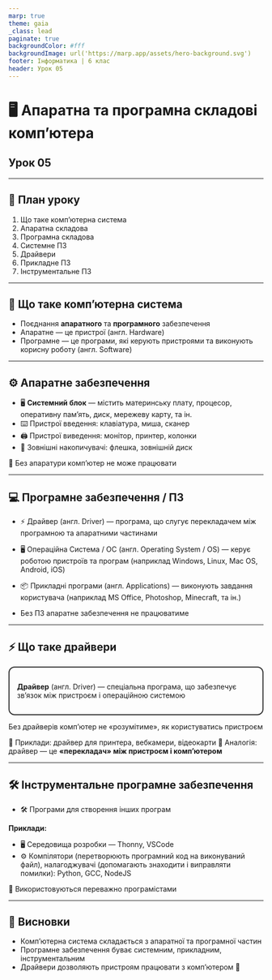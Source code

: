 ```yaml
---
marp: true
theme: gaia
_class: lead
paginate: true
backgroundColor: #fff
backgroundImage: url('https://marp.app/assets/hero-background.svg')
footer: Інформатика | 6 клас
header: Урок 05
---
```


<style>

.grid-container {
  display: grid;
  grid-template-columns: 50% 50%;
  align-items: start;
}
.text-left {
  text-align: left;
  padding: 5px;
}
.image-center {
  max-width: 100%; /* Ensures the image scales within its space */
  height: auto;
  text-align: center;
  display: flex;
  align-items: center;
  justify-content: center;
}

.text-large {
  font-size: 40px;
}

.text-medium {
  font-size: 30px;
}

.text-medium-small {
  font-size: 25px;
}

.text-small {
  font-size: 18px;
}

.text-tiny {
  font-size: 14px;
}

.card {
  border: 2px solid #333;
  border-radius: 12px;
  padding: 15px;
}

</style>

# 🖥️ Апаратна та програмна складові комп’ютера

## Урок **05**

---

## 📌 План уроку

1. Що таке комп’ютерна система
2. Апаратна складова
3. Програмна складова
4. Системне ПЗ
5. Драйвери
6. Прикладне ПЗ
7. Інструментальне ПЗ

---

## 🧠 Що таке комп’ютерна система

- Поєднання **апаратного** та **програмного** забезпечення
- Апаратне — це пристрої (англ. Hardware)
- Програмне — це програми, які керують пристроями та виконують корисну роботу (англ. Software)

---

## ⚙️ Апаратне забезпечення

- 🖥️ **Системний блок** — містить материнську плату, процесор, оперативну пам’ять, диск, мережеву карту, та ін.
- ⌨️ Пристрої введення: клавіатура, миша, сканер
- 🖨️ Пристрої виведення: монітор, принтер, колонки
- 💾 Зовнішні накопичувачі: флешка, зовнішній диск

📌 Без апаратури комп’ютер не може працювати

---

## 💻 Програмне забезпечення / ПЗ

- ⚡ Драйвер (англ. Driver) — програма, що слугує перекладачем між програмною та апаратними частинами
- 🖥️ Операційна Система / ОС (англ. Operating System / OS) — керує роботою пристроїв та програм (наприклад Windows, Linux, Mac OS, Android, iOS)
- 📦 Прикладні програми (англ. Applications) — виконують завдання користувача (наприклад MS Office, Photoshop, Minecraft, та ін.)

- Без ПЗ апаратне забезпечення не працюватиме

---

## ⚡ Що таке драйвери

<div class="card">

**Драйвер** (англ. Driver) — спеціальна програма, що забезпечує зв’язок між пристроєм і операційною системою

</div>

Без драйверів комп’ютер не «розумітиме», як користуватись пристроєм

📌 Приклади: драйвер для принтера, вебкамери, відеокарти
📌 Аналогія: драйвер — це **«перекладач» між пристроєм і комп’ютером**

---

## 🛠 Інструментальне програмне забезпечення

- 🛠️ Програми для створення інших програм

**Приклади:**

- 🖥️ Середовища розробки — Thonny, VSCode
- ⚙️ Компілятори (перетворюють програмний код на виконуваний файл), налагоджувачі (допомагають знаходити і виправляти помилки): Python, GCC, NodeJS

📌 Використовуються переважно програмістами

---

## 📌 Висновки

- Комп’ютерна система складається з апаратної та програмної частин
- Програмне забезпечення буває системним, прикладним, інструментальним
- Драйвери дозволяють пристроям працювати з комп’ютером 🧩
